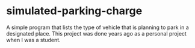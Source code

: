 # simulated-parking-charge
A simple program that lists the type of vehicle that is planning to park in a designated place.
This project was done years ago as a personal project when I was a student.
